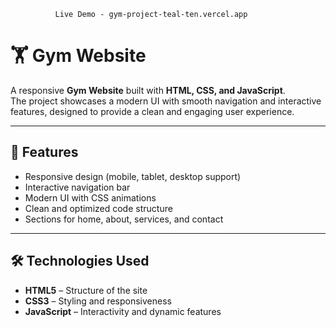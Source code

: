               Live Demo - gym-project-teal-ten.vercel.app

# 🏋️ Gym Website

A responsive **Gym Website** built with **HTML, CSS, and JavaScript**.  
The project showcases a modern UI with smooth navigation and interactive features, designed to provide a clean and engaging user experience.

---

## 🚀 Features
- Responsive design (mobile, tablet, desktop support)  
- Interactive navigation bar  
- Modern UI with CSS animations  
- Clean and optimized code structure  
- Sections for home, about, services, and contact  

---

## 🛠️ Technologies Used
- **HTML5** – Structure of the site  
- **CSS3** – Styling and responsiveness  
- **JavaScript** – Interactivity and dynamic features  



